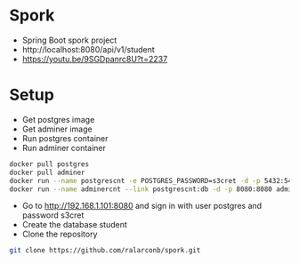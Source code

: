 # Spork
- Spring Boot spork project
- http://localhost:8080/api/v1/student
- https://youtu.be/9SGDpanrc8U?t=2237
# Setup
- Get postgres image
- Get adminer image
- Run postgres container
- Run adminer container
```sh
docker pull postgres
docker pull adminer
docker run --name postgrescnt -e POSTGRES_PASSWORD=s3cret -d -p 5432:5432 postgres
docker run --name adminercnt --link postgrescnt:db -d -p 8080:8080 adminer
```
- Go to http://192.168.1.101:8080 and sign in with user postgres and password s3cret
- Create the database student
- Clone the repository
```sh
git clone https://github.com/ralarconb/spork.git
```